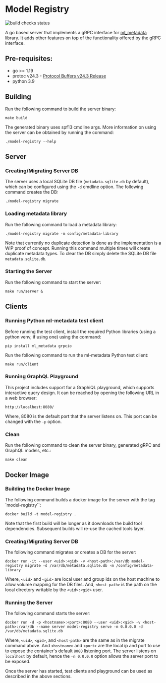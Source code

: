 # Model Registry

![build checks status](https://github.com/opendatahub-io/model-registry/actions/workflows/build.yml/badge.svg?branch=main)

A go based server that implements a gRPC interface for [ml_metadata](https://github.com/google/ml-metadata/) library.
It adds other features on top of the functionality offered by the gRPC interface.
## Pre-requisites:
- go >= 1.19
- protoc v24.3 - [Protocol Buffers v24.3 Release](https://github.com/protocolbuffers/protobuf/releases/tag/v24.3)
- python 3.9
## Building
Run the following command to build the server binary:
```
make build
```
The generated binary uses spf13 cmdline args. More information on using the server can be obtained by running the command:
```
./model-registry --help
```
## Server
### Creating/Migrating Server DB
The server uses a local SQLite DB file (`metadata.sqlite.db` by default), which can be configured using the `-d` cmdline option.
The following command creates the DB:
```
./model-registry migrate
```
### Loading metadata library
Run the following command to load a metadata library:
```
./model-registry migrate -m config/metadata-library
```
Note that currently no duplicate detection is done as the implementation is a WIP proof of concept. 
Running this command multiple times will create duplicate metadata types. 
To clear the DB simply delete the SQLite DB file `metadata.sqlite.db`. 

### Starting the Server
Run the following command to start the server:
```
make run/server &
```
## Clients
### Running Python ml-metadata test client
Before running the test client, install the required Python libraries (using a python venv, if using one) 
using the command:
```
pip install ml_metadata grpcio
```
Run the following command to run the ml-metadata Python test client:
```
make run/client
```
### Running GraphQL Playground
This project includes support for a GraphiQL playground, which supports interactive query design. 
It can be reached by opening the following URL in a web browser:
```
http://localhost:8080/
```
Where, 8080 is the default port that the server listens on. This port can be changed with the `-p` option.  
### Clean
Run the following command to clean the server binary, generated gRPC and GraphQL models, etc.:
```
make clean
```
## Docker Image
### Building the Docker Image
The following command builds a docker image for the server with the tag `model-registry``:
```shell
docker build -t model-registry .
```
Note that the first build will be longer as it downloads the build tool dependencies. 
Subsequent builds will re-use the cached tools layer. 
### Creating/Migrating Server DB
The following command migrates or creates a DB for the server:
```shell
docker run -it --user <uid>:<gid> -v <host-path>:/var/db model-registry migrate -d /var/db/metadata.sqlite.db -m /config/metadata-library
```
Where, `<uid>` and `<gid>` are local user and group ids on the host machine to allow volume mapping for the DB files. 
And, `<host-path>` is the path on the local directory writable by the `<uid>:<gid>` user. 
### Running the Server
The following command starts the server:
```shell
docker run -d -p <hostname>:<port>:8080 --user <uid>:<gid> -v <host-path>:/var/db --name server model-registry serve -n 0.0.0.0 -d /var/db/metadata.sqlite.db
```
Where, `<uid>`, `<gid>`, and `<host-path>` are the same as in the migrate command above. 
And `<hostname>` and `<port>` are the local ip and port to use to expose the container's default `8080` listening port. 
The server listens on `localhost` by default, hence the `-n 0.0.0.0` option allows the server port to be exposed. 

Once the server has started, test clients and playground can be used as described in the above sections. 
